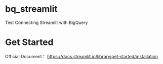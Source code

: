 # bq_streamlit
Test Connecting Streamlit with BigQuery

# Get Started
Official Document： https://docs.streamlit.io/library/get-started/installation
